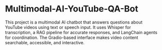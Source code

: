 # Multimodal-AI-YouTube-QA-Bot
This project is a multimodal AI chatbot that answers questions about YouTube videos using text or speech input. It uses Whisper for transcription, a RAG pipeline for accurate responses, and LangChain agents for coordination. The Gradio-based interface makes video content searchable, accessible, and interactive.
